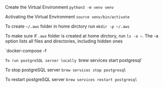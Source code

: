 Create the Virtual Environment
`python3 -m venv venv`

Activating the Virtual Environment
`source venv/bin/activate`

To create `~/.aws` folder in home dirctory run
`mkdir -p ~/.aws`

To make sure if `.aws` folder is created at home dirctory, run `ls -a ~`. The -a option lists all files and directories, including hidden ones

`docker-compose -f

`To run postgreSQL server locally
`brew services start postgresql`

To stop postgreSQL server
`brew services stop postgresql`

To restart postgreSQL server
`brew services restart postgresql`
